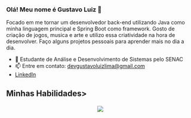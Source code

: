 ### Olá! Meu nome é Gustavo Luiz 👋
Focado em me tornar um desenvolvedor back-end utilizando Java como minha linguagem principal e Spring Boot como framework. Gosto de criação de jogos, musica e arte e utilizo essa criatividade na hora de desenvolver. Faço alguns projetos pessoais para aprender mais no dia a dia.

- 🔭 Estudante de Análise e Desenvolvimento de Sistemas pelo SENAC
- 📫 Entre em contato: devgustavoluizlima@gmail.com 
- <a href="https://www.linkedin.com/in/gustavoluizlima/" target="_blank">LinkedIn</a>

<p align="center"> 
  <h2> Minhas Habilidades>  
</p>
<p align="center">
  <a href="https://skillicons.dev">
    <img src="https://skillicons.dev/icons?i=java,spring,js,html,css,postgres,git&theme=light" />
  </a>
</p>
